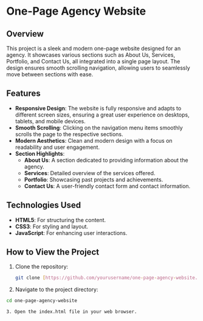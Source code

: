 # One-Page Agency Website

## Overview

This project is a sleek and modern one-page website designed for an agency. It showcases various sections such as About Us, Services, Portfolio, and Contact Us, all integrated into a single page layout. The design ensures smooth scrolling navigation, allowing users to seamlessly move between sections with ease.

## Features

- **Responsive Design**: The website is fully responsive and adapts to different screen sizes, ensuring a great user experience on desktops, tablets, and mobile devices.
- **Smooth Scrolling**: Clicking on the navigation menu items smoothly scrolls the page to the respective sections.
- **Modern Aesthetics**: Clean and modern design with a focus on readability and user engagement.
- **Section Highlights**:
  - **About Us**: A section dedicated to providing information about the agency.
  - **Services**: Detailed overview of the services offered.
  - **Portfolio**: Showcasing past projects and achievements.
  - **Contact Us**: A user-friendly contact form and contact information.

## Technologies Used

- **HTML5**: For structuring the content.
- **CSS3**: For styling and layout.
- **JavaScript**: For enhancing user interactions.

## How to View the Project

1. Clone the repository:
   ```bash
   git clone [https://github.com/yourusername/one-page-agency-website.git](https://github.com/tekrajbhatta/atom-digital-corp-design/)

2. Navigate to the project directory:
  ```bash
  cd one-page-agency-website

3. Open the index.html file in your web browser.
